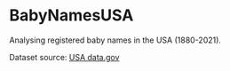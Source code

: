 # BabyNamesUSA
Analysing registered baby names in the USA (1880-2021).

Dataset source: [USA data.gov](https://catalog.data.gov/dataset/baby-names-from-social-security-card-applications-national-data)
